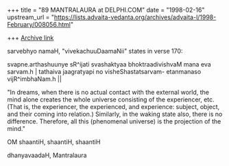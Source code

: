 +++
title = "89 MANTRALAURA at DELPHI.COM"
date = "1998-02-16"
upstream_url = "https://lists.advaita-vedanta.org/archives/advaita-l/1998-February/008056.html"

+++
[Archive link](https://lists.advaita-vedanta.org/archives/advaita-l/1998-February/008056.html)

sarvebhyo namaH,
  "vivekachuuDaamaNii" states in verse 170:

  svapne.arthashuunye sR^ijati svashaktyaa
bhoktraadivishvaM mana eva sarvam.h |
  tathaiva jaagratyapi no visheShastatsarvam-
etanmanaso vijR^imbhaNam.h ||

  "In dreams, when there is no actual contact
with the external world, the mind alone creates
the whole universe consisting of the experiencer,
etc. (That is, the experiencer, the experienced,
and experience: subject, object, and their
coming into relation.) Similarly, in the waking
state also, there is no difference. Therefore,
all this (phenomenal universe) is the projection
of the mind."

OM shaantiH, shaantiH, shaantiH

dhanyavaadaH,
  Mantralaura

